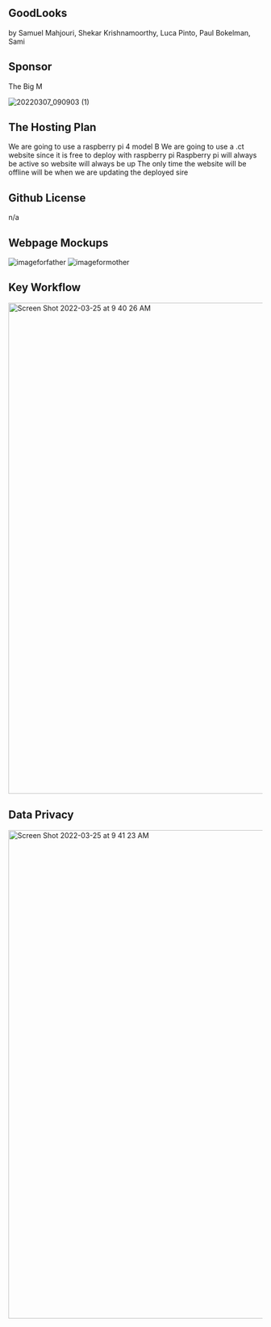 ## GoodLooks

by Samuel Mahjouri, Shekar Krishnamoorthy, Luca Pinto, Paul Bokelman, Sami


## Sponsor 

The Big M

![20220307_090903 (1)](https://user-images.githubusercontent.com/72888867/160163947-c1b6a844-b2ee-47ee-8795-71a26da97c35.jpg)

## The Hosting Plan


We are going to use a raspberry pi 4 model B
We are going to use a .ct website since it is free to deploy with raspberry pi
Raspberry pi will always be active so website will always be up
The only time the website will be offline will be when we are updating the deployed sire


## Github License

n/a

## Webpage Mockups

![imageforfather](https://user-images.githubusercontent.com/72888867/160163531-94b6c7d5-3891-4ba1-b8b3-704c15583219.jpeg)
![imageformother](https://user-images.githubusercontent.com/72888867/160163586-181c22bb-78cd-4de3-b73c-9f2da8332416.jpeg)



## Key Workflow

<img width="972" alt="Screen Shot 2022-03-25 at 9 40 26 AM" src="https://user-images.githubusercontent.com/72888867/160163623-afdfd27c-de2c-400d-8973-745132577857.png">


## Data Privacy

<img width="967" alt="Screen Shot 2022-03-25 at 9 41 23 AM" src="https://user-images.githubusercontent.com/72888867/160163794-3f56f9dd-a2dc-4e5c-8b80-bb14f97914b3.png">

